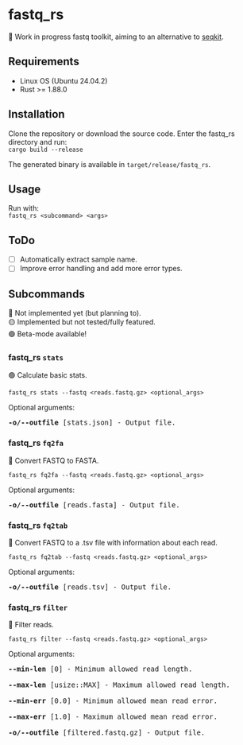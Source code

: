 # fastq_rs
🚧 Work in progress fastq toolkit, aiming to an alternative to [seqkit](https://github.com/shenwei356/seqkit/).

## Requirements
- Linux OS (Ubuntu 24.04.2)
- Rust >= 1.88.0

## Installation
Clone the repository or download the source code. Enter the fastq_rs directory and run:<br>
`cargo build --release`

The generated binary is available in `target/release/fastq_rs`.

## Usage
Run with:<br>
`fastq_rs <subcommand> <args>`<br>

## ToDo
- [ ] Automatically extract sample name.
- [ ] Improve error handling and add more error types.

## Subcommands
🔴 Not implemented yet (but planning to).<br>
🟡 Implemented but not tested/fully featured.<br>
🟢 Beta-mode available!

### fastq_rs `stats`
🟢 Calculate basic stats.

`fastq_rs stats --fastq <reads.fastq.gz> <optional_args>`

Optional arguments:
<pre>
<b>-o/--outfile</b> [stats.json] - Output file.
</pre>

### fastq_rs `fq2fa`
🔴 Convert FASTQ to FASTA.

`fastq_rs fq2fa --fastq <reads.fastq.gz> <optional_args>`

Optional arguments:
<pre>
<b>-o/--outfile</b> [reads.fasta] - Output file.
</pre>

### fastq_rs `fq2tab`
🔴 Convert FASTQ to a .tsv file with information about each read.

`fastq_rs fq2tab --fastq <reads.fastq.gz> <optional_args>`

Optional arguments:
<pre>
<b>-o/--outfile</b> [reads.tsv] - Output file.
</pre>

### fastq_rs `filter`
🔴 Filter reads.

`fastq_rs filter --fastq <reads.fastq.gz> <optional_args>`

Optional arguments:
<pre>
<b>--min-len</b> [0] - Minimum allowed read length.

<b>--max-len</b> [usize::MAX] - Maximum allowed read length.

<b>--min-err</b> [0.0] - Minimum allowed mean read error.

<b>--max-err</b> [1.0] - Maximum allowed mean read error.

<b>-o/--outfile</b> [filtered.fastq.gz] - Output file.
</pre>
